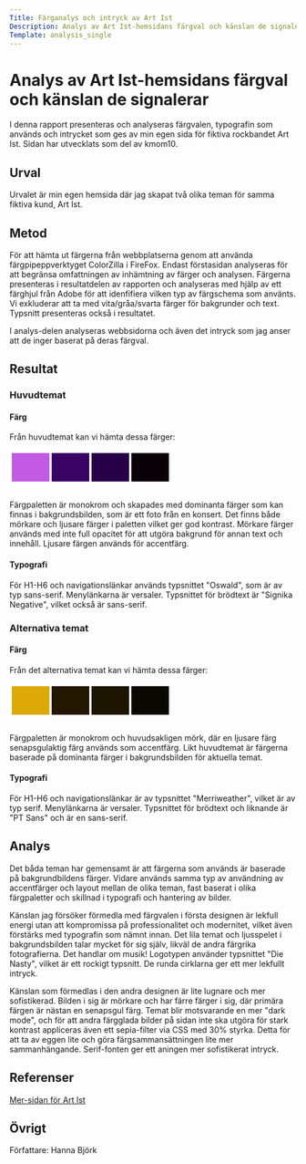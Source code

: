 ```yaml
---
Title: Färganalys och intryck av Art Ist
Description: Analys av Art Ist-hemsidans färgval och känslan de signalerar
Template: analysis_single
---
```


Analys av Art Ist-hemsidans färgval och känslan de signalerar
=======================

I denna rapport presenteras och analyseras färgvalen, typografin som används och intrycket som ges av min egen sida för fiktiva rockbandet Art Ist. Sidan har utvecklats som del av kmom10.

Urval
-----------------------

Urvalet är min egen hemsida där jag skapat två olika teman för samma fiktiva kund, Art Ist.

Metod
-----------------------

För att hämta ut färgerna från webbplatserna genom att använda färgpipeppverktyget ColorZilla i FireFox. Endast förstasidan analyseras för att begränsa omfattningen av inhämtning av färger och analysen. Färgerna presenteras i resultatdelen av rapporten och analyseras med hjälp av ett färghjul från Adobe för att idenfifiera vilken typ av färgschema som använts. Vi exkluderar att ta med vita/gråa/svarta färger för bakgrunder och text. Typsnitt presenteras också i resultatet.

I analys-delen analyseras webbsidorna och även det intryck som jag anser att de inger baserat på deras färgval.

Resultat
-----------------------

### Huvudtemat

#### Färg

Från huvudtemat kan vi hämta dessa färger: 

<table style="border-spacing: 4px; border-collapse: separate; padding-bottom: 0.75em">
    <tr>
        <td style="height: 50px; width: 50px; background-color: #C25AE3">
        <td style="height: 50px; width: 50px; background-color: #390363">
        <td style="height: 50px; width: 50px; background-color: #270147">
        <td style="height: 50px; width: 50px; background-color: #090107">
    </tr>
</table>

Färgpaletten är monokrom och skapades med dominanta färger som kan finnas i bakgrundsbilden, som är ett foto från en konsert. Det finns både mörkare och ljusare färger i paletten vilket ger god kontrast. Mörkare färger används med inte full opacitet för att utgöra bakgrund för annan text och innehåll. Ljusare färgen används för accentfärg.

#### Typografi

För H1-H6 och navigationslänkar används typsnittet "Oswald", som är av typ sans-serif. Menylänkarna är versaler. Typsnittet för brödtext är "Signika Negative", vilket också är sans-serif.

### Alternativa temat

#### Färg

Från det alternativa temat kan vi hämta dessa färger: 

<table style="border-spacing: 4px; border-collapse: separate; padding-bottom: 0.75em">
    <tr>
        <td style="height: 50px; width: 50px; background-color: #DDA906">
        <td style="height: 50px; width: 50px; background-color: #241701">
        <td style="height: 50px; width: 50px; background-color: #1e1501">
        <td style="height: 50px; width: 50px; background-color: #0B0701">
    </tr>
</table>

Färgpaletten är monokrom och huvudsakligen mörk, där en ljusare färg senapsgulaktig färg används som accentfärg. Likt huvudtemat är färgerna baserade på dominanta färger i bakgrundsbilden för aktuella temat.

#### Typografi

För H1-H6 och navigationslänkar är av typsnittet "Merriweather", vilket är av typ serif. Menylänkarna är versaler. Typsnittet för brödtext och liknande är "PT Sans" och är en sans-serif.

Analys
-----------------------

Det båda teman har gemensamt är att färgerna som används är baserade på bakgrundbildens färger. Vidare används samma typ av användning av accentfärger och layout mellan de olika teman, fast baserat i olika färgpaletter och skillnad i typografi och hantering av bilder. 

Känslan jag försöker förmedla med färgvalen i första designen är lekfull energi utan att kompromissa på professionalitet och modernitet, vilket även förstärks med typografin som nämnt innan. Det lila temat och ljusspelet i bakgrundsbilden talar mycket för sig själv, likväl de andra färgrika fotografierna. Det handlar om musik! Logotypen använder typsnittet "Die Nasty", vilket är ett rockigt typsnitt. De runda cirklarna ger ett mer lekfullt intryck.

Känslan som förmedlas i den andra designen är lite lugnare och mer sofistikerad. Bilden i sig är mörkare och har färre färger i sig, där primära färgen är nästan en senapsgul färg. Temat blir motsvarande en mer "dark mode", och för att andra färgglada bilder på sidan inte ska utgöra för stark kontrast appliceras även ett sepia-filter via CSS med 30% styrka. Detta för att ta av eggen lite och göra färgsammansättningen lite mer sammanhängande. Serif-fonten ger ett aningen mer sofistikerat intryck.

Referenser
-----------------------

[Mer-sidan för Art Ist](https://www.student.bth.se/~halm21/dbwebb-kurser/design/me/kmom10/more)

Övrigt
-----------------------

Författare: Hanna Björk
